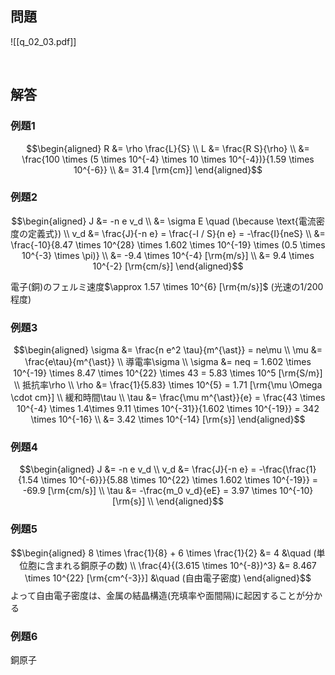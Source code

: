 ## 問題
![[q_02_03.pdf]]

$\hspace{3cm}$

## 解答
### 例題$1$
$$\begin{aligned}
R &= \rho \frac{L}{S} \\
L &= \frac{R S}{\rho} \\
&= \frac{100 \times (5 \times 10^{-4} \times 10 \times 10^{-4})}{1.59 \times 10^{-6}} \\
&= 31.4 [\rm{cm}]
\end{aligned}$$

### 例題$2$
$$\begin{aligned}
J &= -n e v_d \\
&= \sigma E \quad (\because \text{電流密度の定義式}) \\
v_d &= \frac{J}{-n e} = \frac{-I / S}{n e} = -\frac{I}{neS} \\
&= \frac{-10}{8.47 \times 10^{28} \times 1.602 \times 10^{-19} \times (0.5 \times 10^{-3} \times \pi)} \\
&= -9.4 \times 10^{-4} [\rm{m/s}] \\
&= 9.4 \times 10^{-2} [\rm{cm/s}]
\end{aligned}$$

電子(銅)のフェルミ速度$\approx 1.57 \times 10^{6} [\rm{m/s}]$ (光速の$1/200$程度)

### 例題$3$
$$\begin{aligned}
\sigma &= \frac{n e^2 \tau}{m^{\ast}} = ne\mu \\
\mu &= \frac{e\tau}{m^{\ast}} \\
導電率\sigma \\
\sigma &= neq = 1.602 \times 10^{-19} \times 8.47 \times 10^{22} \times 43 = 5.83 \times 10^5 [\rm{S/m}] \\
抵抗率\rho \\
\rho &= \frac{1}{5.83} \times 10^{5} = 1.71 [\rm{\mu \Omega \cdot cm}] \\
緩和時間\tau \\
\tau &= \frac{\mu m^{\ast}}{e} = \frac{43 \times 10^{-4} \times 1.4\times 9.11 \times 10^{-31}}{1.602 \times 10^{-19}} = 342 \times 10^{-16} \\
&= 3.42 \times 10^{-14} [\rm{s}]
\end{aligned}$$

### 例題$4$
$$\begin{aligned}
J &= -n e v_d \\
v_d &= \frac{J}{-n e} = -\frac{\frac{1}{1.54 \times 10^{-6}}}{5.88 \times 10^{22} \times 1.602 \times 10^{-19}} = -69.9 [\rm{cm/s}] \\
\tau &= -\frac{m_0 v_d}{eE} = 3.97 \times 10^{-10} [\rm{s}] \\
\end{aligned}$$

### 例題$5$
$$\begin{aligned}
8 \times \frac{1}{8} + 6 \times \frac{1}{2} &= 4 &\quad (単位胞に含まれる銅原子の数) \\
\frac{4}{(3.615 \times 10^{-8})^3} &= 8.467 \times 10^{22} [\rm{cm^{-3}}] &\quad (自由電子密度)
\end{aligned}$$
よって自由電子密度は、金属の結晶構造(充填率や面間隔)に起因することが分かる

### 例題$6$
銅原子






